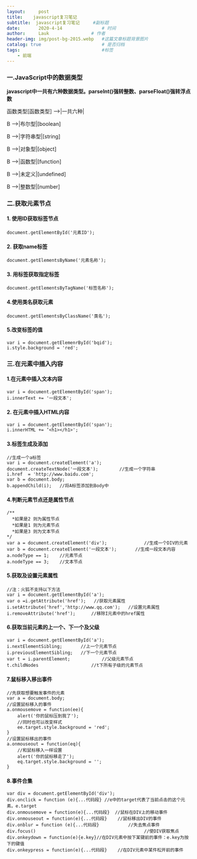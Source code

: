 ```yaml
---
layout:     post   				    
title:    javascript复习笔记  				 
subtitle:  javascript复习笔记     #副标题
date:       2020-4-14			   	# 时间
author:     Lauk				# 作者
header-img: img/post-bg-2015.webp 	#这篇文章标题背景图片
catalog: true 						# 是否归档
tags:								#标签
    - 前端
---
```


### 一.JavaScript中的数据类型

 **javascript中一共有六种数据类型。parseInt()强转整数、parseFloat()强转浮点数** 

函数类型[函数类型] -->|一共六种| 

B -->|布尔型|[boolean] 

B -->|字符串型|[string] 

B -->|对象型|[object] 

B -->|函数型|[function] 

B -->|未定义|[undefined] 

B -->|整数型|[number] 

### 二.获取元素节点

#### 1. **使用ID获取标签节点** 

 `document.getElementById('元素ID');` 

#### 2. **获取name标签** 

 `document.getElementsByName('元素名称');` 

#### 3. **用标签获取指定标签** 

 `document.getElementsByTagName('标签名称');` 

#### 4.使用类名获取元素

 `document.getElementsByClassName('类名');` 

#### 5.改变标签的值

```
var i = document.getElemenrById('bqid');
i.style.background = 'red';
```

### 三.在元素中插入内容

#### 1.在元素中插入文本内容

```
var i = document.getElementById('span');
i.innerText += '一段文本';
```

#### 2. **在元素中插入HTML内容** 

```
var i = document.getElementById('span');
i.innerHTML += ‘<h1></h1>';
```

#### 3.标签生成及添加

```
//生成一个a标签
var i = document.createElement('a');
document.createTextNode('一段文本');        //生成一个字符串
i.href  = 'http://www.baidu.com';
var b = document.body;
b.appendChild(i);   //将A标签添加到Body中
```

#### 4.判断元素节点还是属性节点

```
/**
  *如果是2 则为属性节点
  *如果是1 则为元素节点
  *如果是3 则为文本节点
*/
var a = document.createElement('div');              //生成一个DIV的元素
var b = document.createElement('一段文本');       //生成一段文本内容
a.nodeType == 1;    //元素节点
a.nodeType == 3;    //文本节点
```

#### 5.获取及设置元素属性

```
//注：火狐不支持以下方法
var i = document.getElementById('a');
var o =i.getAttribute('href');   //获取元素属性
i.setAttribute('href','http://www.qq.com');   //设置元素属性
i.removeAttribute('href');      //移除I元素中的href属性
```

#### 6.获取当前元素的上一个、下一个及父级

```
var i = document.getElementById('a');
i.nextElementSibling;       //上一个元素节点
i.previousElementSibling;   //下一个元素节点
var t = i.parentElement;            //父级元素节点
t.childNodes                    //t下所有子级的元素节点
```

#### 7.鼠标移入移出事件

```
//先获取想要触发事件的元素
var a = document.body;
//设置鼠标移入的事件
a.onmousemove = function(ee){
    alert('你的鼠标压到我了');
    //同时也可以改变样式
    ee.target.style.background = 'red';
}
//设置鼠标移出的事件
a.onmouseout = function(eq){
    //和鼠标移入一样设置
    alert('你的鼠标移走了');
    eq.target.style.background = '';
}
```

#### 8.事件合集

```
var div = document.getElementById('div');
div.onclick = function (e){...代码段} //e中的target代表了当前点击的这个元素。e.target
div.onmousemove = function(e){...代码段}  //鼠标在DIV上的移动事件
div.onmouseout = function(e){...代码段}    //鼠标移出DIV的事件
div.onblur = function (e){...代码段}           //失去焦点事件
div.focus()                                         //使DIV获取焦点
div.onkeydown = function(e){e.key}//在DIV元素中按下某键前的事件：e.key为按下的键值
div.onkeypress = function(e){...代码段}    //在DIV元素中某件松开前的事件
```

